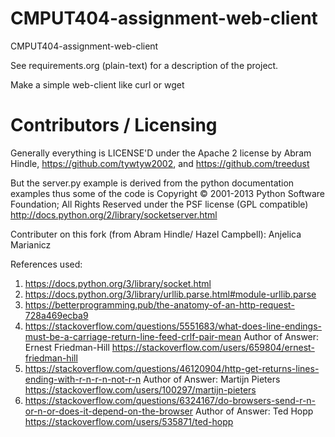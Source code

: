 CMPUT404-assignment-web-client
==============================

CMPUT404-assignment-web-client

See requirements.org (plain-text) for a description of the project.

Make a simple web-client like curl or wget

Contributors / Licensing
========================

Generally everything is LICENSE'D under the Apache 2 license by Abram Hindle, 
https://github.com/tywtyw2002, and https://github.com/treedust

But the server.py example is derived from the python documentation
examples thus some of the code is Copyright © 2001-2013 Python
Software Foundation; All Rights Reserved under the PSF license (GPL
compatible) http://docs.python.org/2/library/socketserver.html

Contributer on this fork (from Abram Hindle/ Hazel Campbell):
Anjelica Marianicz

References used:
1) https://docs.python.org/3/library/socket.html
2) https://docs.python.org/3/library/urllib.parse.html#module-urllib.parse
3) https://betterprogramming.pub/the-anatomy-of-an-http-request-728a469ecba9
4) https://stackoverflow.com/questions/5551683/what-does-line-endings-must-be-a-carriage-return-line-feed-crlf-pair-mean
    Author of Answer: Ernest Friedman-Hill https://stackoverflow.com/users/659804/ernest-friedman-hill
5) https://stackoverflow.com/questions/46120904/http-get-returns-lines-ending-with-r-n-r-n-not-r-n
    Author of Answer: Martijn Pieters https://stackoverflow.com/users/100297/martijn-pieters
6) https://stackoverflow.com/questions/6324167/do-browsers-send-r-n-or-n-or-does-it-depend-on-the-browser
    Author of Answer: Ted Hopp https://stackoverflow.com/users/535871/ted-hopp
